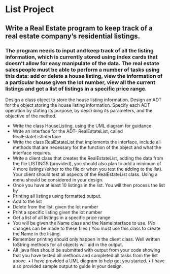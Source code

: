 # List Project 
## Write a Real Estate program to keep track of a real estate company’s residential listings. 
### The program needs to input and keep track of all the listing information, which is currently stored using index cards that doesn’t allow for easy manipulate of the data. The real estate salespeople must be able to perform a number of tasks using this data: add or delete a house listing, view the information of a particular house given the lot number, view all the current listings and get a list of listings in a specific price range. 
Design a class object to store the house listing information. Design an ADT for the object 
storing the house listing information. Specify each ADT operation by stating its purpose, 
by describing its parameters, and the objective of the method. 
- Write the class HouseListing, using the UML diagram for guidance. 
- Write an interface for the ADT- RealEstateList, called RealEstateListInterface 
- Write the class RealEstateList that implements the interface, include all methods 
that are necessary for the function of the object and what the interface requires. 
- Write a client class that creates the RealEstateList, adding the data from the file 
LISTINGS (provided), you should also plan to add a minimum of 4 more listings 
(either to the file or when you test the adding to the list). Your client should test all 
aspects of the RealEstateList class. Using a menu should be considered in your 
design. 
- Once you have at least 10 listings in the list. You will then process the list by 
- Printing all listings using formatted output. 
- Add to the list 
- Delete from the list, given the lot number 
- Print a specific listing given the lot number 
- Get a list of all listings in a specific price range 
- You will be given the Name class and the NameInterface to use. (No changes 
can be made to these files.) You must use this class to create the Name in the 
listing. 
- Remember printing should only happen in the client class. Well written toString 
methods for all objects will aid in the output.  
- All .java files should be submitted with output from your code showing that you 
have tested all methods and completed all tasks from the list above. 
• I have provided a UML diagram to help get you started. 
• I have also provided sample output to guide in your design.
